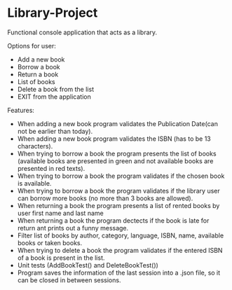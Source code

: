 # Library-Project

Functional console application that acts as a library.

Options for user:
- Add a new book
- Borrow a book
- Return a book
- List of books
- Delete a book from the list
- EXIT from the application

Features:
- When adding a new book program validates the Publication Date(can not be earlier than today).
- When adding a new book program validates the ISBN (has to be 13 characters).
- When trying to borrow a book the program presents the list of books (available books are presented in green and not available books are presented in red texts).
- When trying to borrow a book the program validates if the chosen book is available.
- When trying to borrow a book the program validates if the library user can borrow more books (no more than 3 books are allowed).
- When returning a book the program presents a list of rented books by user first name and last name
- When returning a book the program dectects if the book is late for return ant prints out a funny message.
- Filter list of books by author, category, language, ISBN, name, available books or taken books.
- When trying to delete a book the program validates if the entered ISBN of a book is present in the list.
- Unit tests (AddBookTest() and DeleteBookTest())
- Program saves the information of the last session into a .json file, so it can be closed in between sessions.

